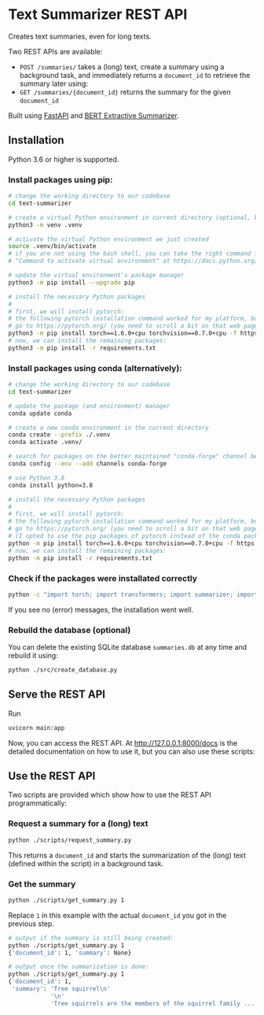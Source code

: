 # Text Summarizer REST API
Creates text summaries, even for long texts. 

Two REST APIs are available:
* `POST /summaries/` takes a (long) text, create a summary using a background task, and immediately returns a `document_id` to retrieve the summary later using:
* `GET /summaries/{document_id}` returns the summary for the given `document_id`

Built using [FastAPI](https://fastapi.tiangolo.com/) and [BERT Extractive Summarizer](https://github.com/dmmiller612/bert-extractive-summarizer).

## Installation
Python 3.6 or higher is supported.

### Install packages using pip:
```bash
# change the working directory to our codebase
cd text-summarizer

# create a virtual Python environment in current directory (optional, but recommended)
python3 -m venv .venv

# activate the virtual Python environment we just created
source .venv/bin/activate
# if you are not using the bash shell, you can take the right command from the table
# "Command to activate virtual environment" at https://docs.python.org/3/library/venv.html

# update the virtual environment's package manager
python3 -m pip install --upgrade pip

# install the necessary Python packages
#
# first, we will install pytorch:
# the following pytorch installation command worked for my platform, but it is highly recommended to
# go to https://pytorch.org/ (you need to scroll a bit on that web page) to generate the correct "pip install" command for your platform
python3 -m pip install torch==1.6.0+cpu torchvision==0.7.0+cpu -f https://download.pytorch.org/whl/torch_stable.html
# now, we can install the remaining packages:
python3 -m pip install -r requirements.txt
```

### Install packages using conda (alternatively):
```bash
# change the working directory to our codebase
cd text-summarizer

# update the package (and environment) manager
conda update conda

# create a new conda environment in the current directory
conda create --prefix ./.venv
conda activate .venv/

# search for packages on the better maintained "conda-forge" channel before using the default channel
conda config --env --add channels conda-forge

# use Python 3.8
conda install python=3.8

# install the necessary Python packages
#
# first, we will install pytorch:
# the following pytorch installation command worked for my platform, but it is highly recommended to
# go to https://pytorch.org/ (you need to scroll a bit on that web page) to generate the correct "pip install" command for your platform
# (I opted to use the pip packages of pytorch instead of the conda packages (see the following line) because it worked better for my setup)
python -m pip install torch==1.6.0+cpu torchvision==0.7.0+cpu -f https://download.pytorch.org/whl/torch_stable.html
# now, we can install the remaining packages:
python -m pip install -r requirements.txt
```

### Check if the packages were installated correctly
```bash
python -c "import torch; import transformers; import summarizer; import fastapi; import uvicorn; import multipart; import requests"
```

If you see no (error) messages, the installation went well.

### Rebuild the database (optional)
You can delete the existing SQLite database `summaries.db` at any time and rebuild it using:
```bash
python ./src/create_database.py
```

## Serve the REST API
Run
```bash
uvicorn main:app
```
Now, you can access the REST API. At http://127.0.0.1:8000/docs is the detailed documentation on how to use it, but you can also use these scripts:

## Use the REST API
Two scripts are provided which show how to use the REST API programmatically:

### Request a summary for a (long) text
```bash
python ./scripts/request_summary.py
```

This returns a `document_id` and starts the summarization of the (long) text (defined within the script) in a background task.

### Get the summary
```bash
python ./scripts/get_summary.py 1
```

Replace `1` in this example with the actual `document_id` you got in the previous step.

```bash
# output if the summary is still being created:
python ./scripts/get_summary.py 1
{'document_id': 1, 'summary': None}

# output once the summarization is done:
python ./scripts/get_summary.py 1
{'document_id': 1,
 'summary': 'Tree squirrel\n'
            '\n'
            'Tree squirrels are the members of the squirrel family ...'}

```
